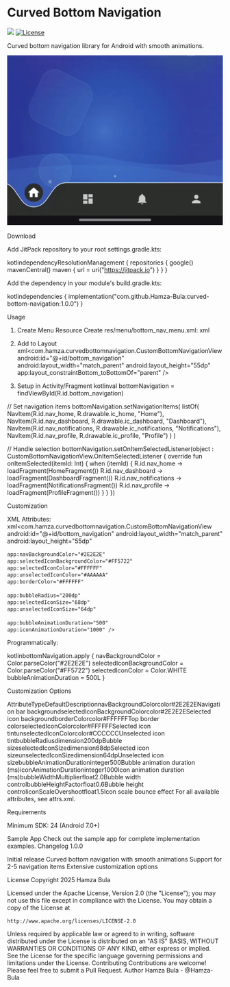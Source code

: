 # Curved Bottom Navigation

[![](https://jitpack.io/v/Hamza-Bula/curved-bottom-navigation.svg)](https://jitpack.io/#Hamza-Bula/curved-bottom-navigation)
[![License](https://img.shields.io/badge/License-Apache%202.0-blue.svg)](https://opensource.org/licenses/Apache-2.0)

Curved bottom navigation library for Android with smooth animations.

![Demo](art/demo.gif)

Download

Add JitPack repository to your root settings.gradle.kts:

kotlindependencyResolutionManagement {
    repositories {
        google()
        mavenCentral()
        maven { url = uri("https://jitpack.io") }
    }
}

Add the dependency in your module's build.gradle.kts:

kotlindependencies {
    implementation("com.github.Hamza-Bula:curved-bottom-navigation:1.0.0")
}

Usage

1. Create Menu Resource
Create res/menu/bottom_nav_menu.xml:
xml<?xml version="1.0" encoding="utf-8"?>
<menu xmlns:android="http://schemas.android.com/apk/res/android">
    <item
        android:id="@+id/nav_home"
        android:icon="@drawable/ic_home"
        android:title="Home" />
    <item
        android:id="@+id/nav_dashboard"
        android:icon="@drawable/ic_dashboard"
        android:title="Dashboard" />
    <item
        android:id="@+id/nav_notifications"
        android:icon="@drawable/ic_notifications"
        android:title="Notifications" />
    <item
        android:id="@+id/nav_profile"
        android:icon="@drawable/ic_profile"
        android:title="Profile" />
</menu>

2. Add to Layout
xml<com.hamza.curvedbottomnavigation.CustomBottomNavigationView
    android:id="@+id/bottom_navigation"
    android:layout_width="match_parent"
    android:layout_height="55dp"
    app:layout_constraintBottom_toBottomOf="parent" />

3. Setup in Activity/Fragment
kotlinval bottomNavigation = findViewById<CustomBottomNavigationView>(R.id.bottom_navigation)

// Set navigation items
bottomNavigation.setNavigationItems(
    listOf(
        NavItem(R.id.nav_home, R.drawable.ic_home, "Home"),
        NavItem(R.id.nav_dashboard, R.drawable.ic_dashboard, "Dashboard"),
        NavItem(R.id.nav_notifications, R.drawable.ic_notifications, "Notifications"),
        NavItem(R.id.nav_profile, R.drawable.ic_profile, "Profile")
    )
)

// Handle selection
bottomNavigation.setOnItemSelectedListener(object : CustomBottomNavigationView.OnItemSelectedListener {
    override fun onItemSelected(itemId: Int) {
        when (itemId) {
            R.id.nav_home -> loadFragment(HomeFragment())
            R.id.nav_dashboard -> loadFragment(DashboardFragment())
            R.id.nav_notifications -> loadFragment(NotificationsFragment())
            R.id.nav_profile -> loadFragment(ProfileFragment())
        }
    }
})

Customization

XML Attributes:
xml<com.hamza.curvedbottomnavigation.CustomBottomNavigationView
    android:id="@+id/bottom_navigation"
    android:layout_width="match_parent"
    android:layout_height="55dp"
    
    app:navBackgroundColor="#2E2E2E"
    app:selectedIconBackgroundColor="#FF5722"
    app:selectedIconColor="#FFFFFF"
    app:unselectedIconColor="#AAAAAA"
    app:borderColor="#FFFFFF"
    
    app:bubbleRadius="200dp"
    app:selectedIconSize="68dp"
    app:unselectedIconSize="64dp"
    
    app:bubbleAnimationDuration="500"
    app:iconAnimationDuration="1000" />

Programmatically:

kotlinbottomNavigation.apply {
    navBackgroundColor = Color.parseColor("#2E2E2E")
    selectedIconBackgroundColor = Color.parseColor("#FF5722")
    selectedIconColor = Color.WHITE
    bubbleAnimationDuration = 500L
}

Customization Options

AttributeTypeDefaultDescriptionnavBackgroundColorcolor#2E2E2ENavigation bar backgroundselectedIconBackgroundColorcolor#2E2E2ESelected icon backgroundborderColorcolor#FFFFFFTop border colorselectedIconColorcolor#FFFFFFSelected icon tintunselectedIconColorcolor#CCCCCCUnselected icon tintbubbleRadiusdimension200dpBubble sizeselectedIconSizedimension68dpSelected icon sizeunselectedIconSizedimension64dpUnselected icon sizebubbleAnimationDurationinteger500Bubble animation duration (ms)iconAnimationDurationinteger1000Icon animation duration (ms)bubbleWidthMultiplierfloat2.0Bubble width controlbubbleHeightFactorfloat0.6Bubble height controliconScaleOvershootfloat1.5Icon scale bounce effect
For all available attributes, see attrs.xml.

Requirements

Minimum SDK: 24 (Android 7.0+)

Sample App
Check out the sample app for complete implementation examples.
Changelog
1.0.0

Initial release
Curved bottom navigation with smooth animations
Support for 2-5 navigation items
Extensive customization options

License
Copyright 2025 Hamza Bula

Licensed under the Apache License, Version 2.0 (the "License");
you may not use this file except in compliance with the License.
You may obtain a copy of the License at

    http://www.apache.org/licenses/LICENSE-2.0

Unless required by applicable law or agreed to in writing, software
distributed under the License is distributed on an "AS IS" BASIS,
WITHOUT WARRANTIES OR CONDITIONS OF ANY KIND, either express or implied.
See the License for the specific language governing permissions and
limitations under the License.
Contributing
Contributions are welcome! Please feel free to submit a Pull Request.
Author
Hamza Bula - @Hamza-Bula

